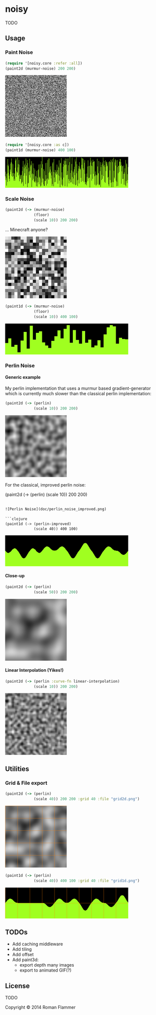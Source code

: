 # noisy

TODO

## Usage

### Paint Noise

``` clojure
(require '[noisy.core :refer :all])
(paint2d (murmur-noise) 200 200)
```

![](doc/noise2d.png)

``` clojure
(require '[noisy.core :as c])
(paint1d (murmur-noise) 400 100)
```

![](doc/noise1d.png)

### Scale Noise


```clojure
(paint2d (-> (murmur-noise)
             (floor)
             (scale 10)) 200 200)
```

... Minecraft anyone?

![](doc/scaled_noise.png)

```clojure
(paint1d (-> (murmur-noise)
             (floor)
             (scale 10)) 400 100)
```

![](doc/scaled_1dnoise.png)

### Perlin Noise

#### Generic example

My perlin implementation that uses a murmur based gradient-generator
which is currently much slower than the classical perlin implementation:

```clojure
(paint2d (-> (perlin)
             (scale 10)) 200 200)
```

![Perlin Noise](doc/perlin_noise.png)

For the classical, improved perlin noise:

(paint2d (-> (perlin)
             (scale 10)) 200 200)
```

![Perlin Noise](doc/perlin_noise_improved.png)

```clojure
(paint1d (-> (perlin-improved)
             (scale 40)) 400 100)
```

![](doc/perlin_noise_1d.png)

#### Close-up

```clojure
(paint2d (-> (perlin)
             (scale 50)) 200 200)
```

![Close-up](doc/perlin_closeup.png)

#### Linear Interpolation (Yikes!)

```clojure
(paint2d (-> (perlin :curve-fn linear-interpolation)
             (scale 10)) 200 200)
```

![Perlin Noise using linear interpolation... Yikes!](doc/perlin_linear.png)

## Utilities

### Grid & File export

```clojure
(paint2d (-> (perlin)
             (scale 40)) 200 200 :grid 40 :file "grid2d.png")
```

![](doc/grid2d.png)

```clojure
(paint1d (-> (perlin)
             (scale 40)) 400 100 :grid 40 :file "grid1d.png")
```

![](doc/grid1d.png)

## TODOs
 - Add caching middleware
 - Add tiling
 - Add offset
 - Add paint3d:
   - export depth many images
   - export to animated GIF(?)

## License

TODO

Copyright © 2014 Roman Flammer
